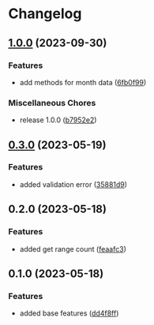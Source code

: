 # Changelog

## [1.0.0](https://github.com/dreamorosi/npm-download-count-client/compare/v0.3.0...v1.0.0) (2023-09-30)


### Features

* add methods for month data ([6fb0f99](https://github.com/dreamorosi/npm-download-count-client/commit/6fb0f994a1c0d8535addc1c0552d492de3c9acb0))


### Miscellaneous Chores

* release 1.0.0 ([b7952e2](https://github.com/dreamorosi/npm-download-count-client/commit/b7952e247cb58bf79b0180bc0b4ce84fb4e89e46))

## [0.3.0](https://github.com/dreamorosi/npm-download-count-client/compare/v0.2.0...v0.3.0) (2023-05-19)


### Features

* added validation error ([35881d9](https://github.com/dreamorosi/npm-download-count-client/commit/35881d9eb064430e9d794df322afd6b0792b42de))

## 0.2.0 (2023-05-18)


### Features

* added get range count ([feaafc3](https://github.com/dreamorosi/npm-download-count-client/commit/feaafc36e8b7d5c013441236613420c6b60d0e18))

## 0.1.0 (2023-05-18)


### Features

* added base features ([dd4f8ff](https://github.com/dreamorosi/npm-download-count-client/commit/dd4f8ffbad8cbf3703d93f3f211d7a56b37762a2))
